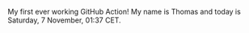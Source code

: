 My first ever working GitHub Action!
My name is Thomas and today is Saturday, 7 November, 01:37 CET. 
